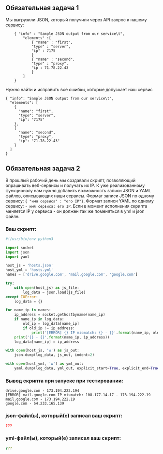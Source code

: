 ## Обязательная задача 1
Мы выгрузили JSON, который получили через API запрос к нашему сервису:
```
    { "info" : "Sample JSON output from our service\t",
        "elements" :[
            { "name" : "first",
            "type" : "server",
            "ip" : 7175 
            }
            { "name" : "second",
            "type" : "proxy",
            "ip : 71.78.22.43
            }
        ]
    }
```
  Нужно найти и исправить все ошибки, которые допускает наш сервис
```
{ "info": "Sample JSON output from our service\t",
  "elements": [
    {
      "name": "first",
      "type": "server",
      "ip": "7175"
    },
    {
      "name": "second",
      "type": "proxy",
      "ip": "71.78.22.43"
    }
  ]
}

```
## Обязательная задача 2
В прошлый рабочий день мы создавали скрипт, позволяющий опрашивать веб-сервисы и получать их IP. К уже реализованному функционалу нам нужно добавить возможность записи JSON и YAML файлов, описывающих наши сервисы. Формат записи JSON по одному сервису: `{ "имя сервиса" : "его IP"}`. Формат записи YAML по одному сервису: `- имя сервиса: его IP`. Если в момент исполнения скрипта меняется IP у сервиса - он должен так же поменяться в yml и json файле.

### Ваш скрипт:
```python
#!/usr/bin/env python3

import socket
import json
import yaml

host_js = 'hosts.json'
host_yml = 'hosts.yml'
names = ['drive.google.com', 'mail.google.com', 'google.com']

try:
    with open(host_js) as js_file:
        log_data = json.load(js_file)
except IOError:
    log_data = {}

for name_ip in names:
    ip_address = socket.gethostbyname(name_ip)
    if name_ip in log_data:
        old_ip = log_data[name_ip]
        if old_ip != ip_address:
            print('[ERROR] {} IP mismatch: {} - {}'.format(name_ip, old_ip, ip_address))
    print('{} - {}'.format(name_ip, ip_address))
    log_data[name_ip] = ip_address

with open(host_js, 'w') as js_out:
    json.dump(log_data, js_out, indent=2)

with open(host_yml, 'w') as yml_out:
    yaml.dump(log_data, yml_out, explicit_start=True, explicit_end=True)

```

### Вывод скрипта при запуске при тестировании:
```
drive.google.com - 173.194.222.194
[ERROR] mail.google.com IP mismatch: 108.177.14.17 - 173.194.222.19
mail.google.com - 173.194.222.19
google.com - 64.233.165.139

```

### json-файл(ы), который(е) записал ваш скрипт:
```json
???
```

### yml-файл(ы), который(е) записал ваш скрипт:
```yaml
???
```

